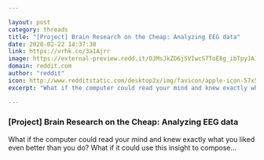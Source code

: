 ```yaml
---

layout: post
category: threads
title: "[Project] Brain Research on the Cheap: Analyzing EEG data"
date: 2020-02-22 14:37:38
link: https://vrhk.co/3a1Ajrr
image: https://external-preview.redd.it/OJMsJkZD6jSVIwcS7ToE8g_ibTpyJA1M24Xsd_D-O48.jpg?width=481&height=251.832460733&auto=webp&s=8d23142c86ece0a70e291bec960580fe3d7f030f
domain: reddit.com
author: "reddit"
icon: http://www.redditstatic.com/desktop2x/img/favicon/apple-icon-57x57.png
excerpt: "What if the computer could read your mind and knew exactly what you liked even better than you do? What if it could use this insight to compose..."

---
```


### [Project] Brain Research on the Cheap: Analyzing EEG data

What if the computer could read your mind and knew exactly what you liked even better than you do? What if it could use this insight to compose...